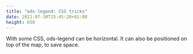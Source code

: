 ```yaml
---
title: "ods-legend: CSS tricks"
date: 2021-07-30T15:45:20+02:00
height: 650
---
```


With some CSS, ods-legend can be horizontal. It can also be positioned on top of the map, to save space.
